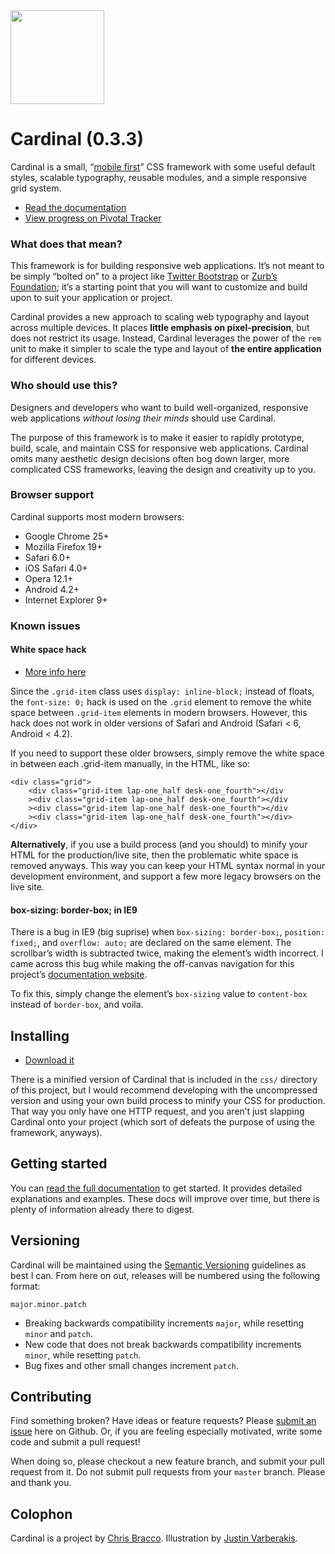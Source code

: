 <a href="http://cardinalcss.com">
	<img src="http://cardinalcss.com/img/logo.png" width="150px">
</a>

# Cardinal (0.3.3)

Cardinal is a small, “[mobile first](http://cbrac.co/116bQqk)” CSS framework with some useful default styles, scalable typography, reusable modules, and a simple responsive grid system.

* [Read the documentation](http://cardinalcss.com)
* [View progress on Pivotal Tracker](https://www.pivotaltracker.com/s/projects/803361)

### What does that mean?

This framework is for building responsive web applications. It’s not meant to be simply “bolted on” to a project like [Twitter Bootstrap](http://getbootstrap.com) or [Zurb’s Foundation](http://foundation.zurb.com); it’s a starting point that you will want to customize and build upon to suit your application or project.

Cardinal provides a new approach to scaling web typography and layout across multiple devices. It places **little emphasis on pixel-precision**, but does not restrict its usage. Instead, Cardinal leverages the power of the `rem` unit to make it simpler to scale the type and layout of **the entire application** for different devices.

### Who should use this?

Designers and developers who want to build well-organized, responsive web applications *without losing their minds* should use Cardinal.

The purpose of this framework is to make it easier to rapidly prototype, build, scale, and maintain CSS for responsive web applications. Cardinal omits many aesthetic design decisions often bog down larger, more complicated CSS frameworks, leaving the design and creativity up to you.

### Browser support

Cardinal supports most modern browsers:

* Google Chrome 25+
* Mozilla Firefox 19+
* Safari 6.0+
* iOS Safari 4.0+
* Opera 12.1+
* Android 4.2+
* Internet Explorer 9+

### Known issues

#### White space hack

- [More info here](http://css-tricks.com/fighting-the-space-between-inline-block-elements/)

Since the `.grid-item` class uses `display: inline-block;` instead of floats, the `font-size: 0;` hack is used on the `.grid` element to remove the white space between `.grid-item` elements in modern browsers. However, this hack does not work in older versions of Safari and Android (Safari < 6, Android < 4.2).

If you need to support these older browsers, simply remove the white space in between each .grid-item manually, in the HTML, like so:

	<div class="grid">
		<div class="grid-item lap-one_half desk-one_fourth"></div
		><div class="grid-item lap-one_half desk-one_fourth"></div
		><div class="grid-item lap-one_half desk-one_fourth"></div
		><div class="grid-item lap-one_half desk-one_fourth"></div>
	</div>

**Alternatively**, if you use a build process (and you should) to minify your HTML for the production/live site, then the problematic white space is removed anyways. This way you can keep your HTML syntax normal in your development environment, and support a few more legacy browsers on the live site.

#### box-sizing: border-box; in IE9

There is a bug in IE9 (big suprise) when `box-sizing: border-box;`, `position: fixed;`, and `overflow: auto;` are declared on the same element. The scrollbar’s width is subtracted twice, making the element’s width incorrect. I came across this bug while making the off-canvas navigation for this project’s [documentation website](http://cardinalcss.com).

To fix this, simply change the element’s `box-sizing` value to `content-box` instead of `border-box`, and voila.

## Installing

* [Download it](https://github.com/cbracco/Cardinal/archive/master.zip)

There is a minified version of Cardinal that is included in the `css/` directory of this project, but I would recommend developing with the uncompressed version and using your own build process to minify your CSS for production. That way you only have one HTTP request, and you aren’t just slapping Cardinal onto your project (which sort of defeats the purpose of using the framework, anyways).

## Getting started

You can [read the full documentation](http://cardinalcss.com) to get started. It provides detailed explanations and examples. These docs will improve over time, but there is plenty of information already there to digest.

## Versioning

Cardinal will be maintained using the [Semantic Versioning](http://semver.org/) guidelines as best I can. From here on out, releases will be numbered using the following format:

`major.minor.patch`

* Breaking backwards compatibility increments `major`, while resetting `minor` and `patch`.
* New code that does not break backwards compatibility increments `minor`, while resetting `patch`.
* Bug fixes and other small changes increment `patch`.

## Contributing

Find something broken? Have ideas or feature requests? Please [submit an issue](https://github.com/cbracco/Cardinal/issues/new) here on Github. Or, if you are feeling especially motivated, write some code and submit a pull request!

When doing so, please checkout a new feature branch, and submit your pull request from it. Do not submit pull requests from your `master` branch. Please and thank you.

## Colophon

Cardinal is a project by [Chris Bracco](http://cbracco.me). Illustration by [Justin Varberakis](http://twitter.com/varberakis).
